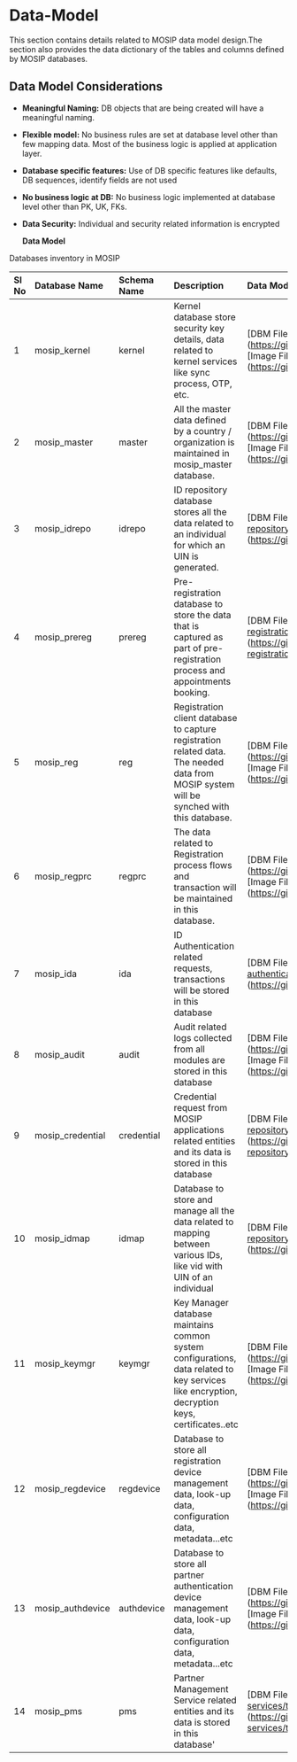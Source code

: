 # Data-Model

This section contains details related to MOSIP data model design.The section also provides the data dictionary of the tables and columns defined by MOSIP databases.

## Data Model Considerations

* **Meaningful Naming:** DB objects that are being created will have a meaningful naming.
* **Flexible model:** No business rules are set at database level other than few mapping data. Most of the business logic is applied at application layer.
* **Database specific features:** Use of DB specific features like defaults, DB sequences, identify fields are not used
* **No business logic at DB:** No business logic implemented at database level other than PK, UK, FKs. 
* **Data Security:** Individual and security related information is encrypted

  **Data Model**

Databases inventory in MOSIP

| Sl No | Database Name | Schema Name | Description | Data Model | Data Dictionary |
| :--- | :--- | :--- | :--- | :--- | :--- |
| 1 | mosip\_kernel | kernel | Kernel database store security key details, data related to kernel services like sync process, OTP, etc. | \[DBM File\]\(https://github.com/mosip/commons/tree/master/design/data\_model/\_sources/mosip\_kernel.dbm\) \[Image File \]\(https://github.com/mosip/commons/tree/master/design/data\_model/\_images/mosip\_kernel.png\) | \[mosip\_kernel\_dd.xlsx \]\(https://github.com/mosip/commons/tree/master/design/data\_model/mosip\_kernel\_dd.xlsx\) |
| 2 | mosip\_master | master | All the master data defined by a country / organization is maintained in mosip\_master database. | \[DBM File\]\(https://github.com/mosip/commons/tree/master/design/data\_model/\_sources/mosip\_master.dbm\) \[Image File \]\(https://github.com/mosip/commons/tree/master/design/data\_model/\_images/mosip\_master.png\) | \[mosip\_master\_dd.xlsx \]\(https://github.com/mosip/commons/tree/master/design/data\_model/mosip\_master\_dd.xlsx\) |
| 3 | mosip\_idrepo | idrepo | ID repository database stores all the data related to an individual for which an UIN is generated. | \[DBM File\]\(https://github.com/mosip/id-repository/tree/master/design/data\_model/\_sources/mosip\_idrepo.dbm\) \[Image File \]\(https://github.com/mosip/id-repository/tree/master/design/data\_model/\_images/mosip\_idrepo.png\) | \[mosip\_idrepo\_dd.xlsx\]\(https://github.com/mosip/id-repository/tree/master/design/data\_model/mosip\_idrepo\_dd.xlsx\) |
| 4 | mosip\_prereg | prereg | Pre-registration database to store the data that is captured as part of pre-registration process and appointments booking. | \[DBM File\]\(https://github.com/mosip/pre-registration/tree/master/design/data\_model/\_sources/mosip\_prereg.dbm\) \[Image File \]\(https://github.com/mosip/pre-registration/tree/master/design/data\_model/\_images/mosip\_prereg.png\) | \[mosip\_prereg\_dd.xlsx\]\(https://github.com/mosip/pre-registration/tree/master/design/data\_model/mosip\_prereg\_dd.xlsx\) |
| 5 | mosip\_reg | reg | Registration client database to capture registration related data. The needed data from MOSIP system will be synched with this database. | \[DBM File\]\(https://github.com/mosip/registration/tree/master/design/data\_model/\_sources/mosip\_reg.dbm\) \[Image File \]\(https://github.com/mosip/registration/tree/master/design/data\_model/\_images/mosip\_reg.png\) | \[mosip\_reg\_dd.xlsx\]\(https://github.com/mosip/registration/tree/master/design/data\_model/mosip\_reg\_dd.xlsx\) |
| 6 | mosip\_regprc | regprc | The data related to Registration process flows and transaction will be maintained in this database. | \[DBM File\]\(https://github.com/mosip/registration/tree/master/design/data\_model/\_sources/mosip\_regprc.dbm\) \[Image File \]\(https://github.com/mosip/registration/tree/master/design/data\_model/\_images/mosip\_regprc.png\) | \[mosip\_regprc\_dd.xlsx\]\(https://github.com/mosip/registration/tree/master/design/data\_model/mosip\_regprc\_dd.xlsx\) |
| 7 | mosip\_ida | ida | ID Authentication related requests, transactions will be stored in this database | \[DBM File\]\(https://github.com/mosip/id-authentication/tree/master/design/data\_model/\_sources/mosip\_ida.dbm\) \[Image File \]\(https://github.com/mosip/id-authentication/tree/master/design/data\_model/\_images/mosip\_ida.png\) | \[mosip\_ida\_dd.xlsx\]\(https://github.com/mosip/id-authentication/tree/master/design/data\_model/mosip\_ida\_dd.xlsx\) |
| 8 | mosip\_audit | audit | Audit related logs collected from all modules are stored in this database | \[DBM File\]\(https://github.com/mosip/commons/tree/master/design/data\_model/\_sources/mosip\_audit.dbm\) \[Image File \]\(https://github.com/mosip/commons/tree/master/design/data\_model/\_images/mosip\_audit.png\) | \[mosip\_audit\_dd.xlsx\]\(https://github.com/mosip/commons/tree/master/design/data\_model/mosip\_audit\_dd.xlsx\) |
| 9 | mosip\_credential | credential | Credential request from MOSIP applications related entities and its data is stored in this database | \[DBM File\]\(https://github.com/mosip/id-repository/tree/master/design/data\_model/\_sources/mosip\_credential.dbm\) \[Image File \]\(https://github.com/mosip/id-repository/tree/master/design/data\_model/\_images/mosip\_credential.png\) | \[mosip\_iam\_dd.xlsx\]\(https://github.com/mosip/id-repository/tree/master/design/data\_model/mosip\_credential\_dd.xlsx\) |
| 10 | mosip\_idmap | idmap | Database to store and manage all the data related to mapping between various IDs, like vid with UIN of an individual | \[DBM File\]\(https://github.com/mosip/id-repository/tree/master/design/data\_model/\_sources/mosip\_idmap.dbm\) \[Image File \]\(https://github.com/mosip/id-repository/tree/master/design/data\_model/\_images/mosip\_idmap.png\) | \[mosip\_idmap\_dd.xlsx\]\(https://github.com/mosip/id-repository/tree/master/design/data\_model/mosip\_idmap\_dd.xlsx\) |
| 11 | mosip\_keymgr | keymgr | Key Manager database maintains common system configurations, data related to key services like encryption, decryption keys, certificates..etc | \[DBM File\]\(https://github.com/mosip/commons/tree/master/design/data\_model/\_sources/mosip\_keymgr.dbm\) \[Image File \]\(https://github.com/mosip/commons/tree/master/design/data\_model/\_images/mosip\_keymgr.png\) | \[mosip\_keymgr\_dd.xlsx\]\(https://github.com/mosip/commons/tree/master/design/data\_model/mosip\_keymgr\_dd.xlsx\) |
| 12 | mosip\_regdevice | regdevice | Database to store all registration device management data, look-up data, configuration data, metadata...etc | \[DBM File\]\(https://github.com/mosip/commons/tree/master/design/data\_model/\_sources/mosip\_regdevice.dbm\) \[Image File \]\(https://github.com/mosip/commons/tree/master/design/data\_model/\_images/mosip\_regdevice.png\) | \[mosip\_regdevice\_dd.xlsx\]\(https://github.com/mosip/commons/tree/master/design/data\_model/mosip\_regdevice\_dd.xlsx\) |
| 13 | mosip\_authdevice | authdevice | Database to store all partner authentication device management data, look-up data, configuration data, metadata...etc | \[DBM File\]\(https://github.com/mosip/commons/tree/master/design/data\_model/\_sources/mosip\_authdevice.dbm\) \[Image File \]\(https://github.com/mosip/commons/tree/master/design/data\_model/\_images/mosip\_authdevice.png\) | \[mosip\_authdevice\_dd.xlsx\]\(https://github.com/mosip/commons/tree/master/design/data\_model/mosip\_authdevice\_dd.xlsx\) |
| 14 | mosip\_pms | pms | Partner Management Service related entities and its data is stored in this database' | \[DBM File\]\(https://github.com/mosip/partner-management-services/tree/master/design/data\_model/\_sources/mosip\_pms.dbm\) \[Image File \]\(https://github.com/mosip/partner-management-services/tree/master/design/data\_model/\_images/mosip\_pms.png\) | \[mosip\_pms\_dd.xlsx\]\(https://github.com/mosip/partner-management-services/tree/master/design/data\_model/mosip\_pms\_dd.xlsx\) |


